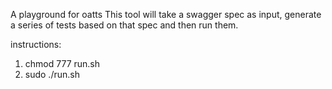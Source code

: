 A playground for oatts
This tool will take a swagger spec as input, generate a series of tests based on that spec and then run them.

instructions:

1. chmod 777 run.sh
2. sudo ./run.sh
